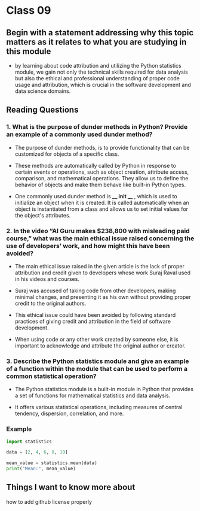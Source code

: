 
# Class 09

## Begin with a statement addressing why this topic matters as it relates to what you are studying in this module

* by learning about code attribution and utilizing the Python statistics module, we gain not only the technical skills required for data analysis but also the ethical and professional understanding of proper code usage and attribution, which is crucial in the software development and data science domains.

## Reading  Questions

### 1. What is the purpose of dunder methods in Python? Provide an example of a commonly used dunder method?

* The purpose of dunder methods, is to provide functionality that can be customized for objects of a specific class.
  
* These methods are automatically called by Python in response to certain events or operations, such as object creation, attribute access, comparison, and mathematical operations. They allow us to define the behavior of objects and make them behave like built-in Python types.

* One commonly used dunder method is **__ init __** , which is used to initialize an object when it is created. It is called automatically when an object is instantiated from a class and allows us to set initial values for the object's attributes.

### 2. In the video “AI Guru makes $238,800 with misleading paid course,” what was the main ethical issue raised concerning the use of developers’ work, and how might this have been avoided?

* The main ethical issue raised in the given article is the lack of proper attribution and credit given to developers whose work Suraj Raval used in his videos and courses.

* Suraj was accused of taking code from other developers, making minimal changes, and presenting it as his own without providing proper credit to the original authors.

* This ethical issue could have been avoided by following standard practices of giving credit and attribution in the field of software development.

* When using code or any other work created by someone else, it is important to acknowledge and attribute the original author or creator.

### 3. Describe the Python statistics module and give an example of a function within the module that can be used to perform a common statistical operation?

* The Python statistics module is a built-in module in Python that provides a set of functions for mathematical statistics and data analysis.

* It offers various statistical operations, including measures of central tendency, dispersion, correlation, and more.

### Example

```python
import statistics

data = [2, 4, 6, 8, 10]

mean_value = statistics.mean(data)
print("Mean:", mean_value)
```

## Things I want to know more about

how to add github license properly

